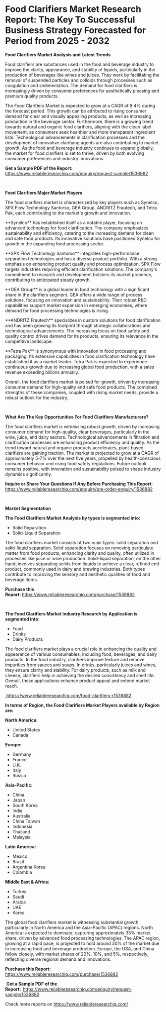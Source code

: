 <p><h1>Food Clarifiers Market Research Report: The Key To Successful Business Strategy Forecasted for Period from 2025 - 2032</h1></p><p><strong>Food Clarifiers Market Analysis and Latest Trends</strong></p>
<p><p>Food clarifiers are substances used in the food and beverage industry to improve the clarity, appearance, and stability of liquids, particularly in the production of beverages like wines and juices. They work by facilitating the removal of suspended particles and colloids through processes such as coagulation and sedimentation. The demand for food clarifiers is increasingly driven by consumer preferences for aesthetically pleasing and premium quality products.</p><p>The Food Clarifiers Market is expected to grow at a CAGR of 8.4% during the forecast period. This growth can be attributed to rising consumer demand for clear and visually appealing products, as well as increasing production in the beverage sector. Furthermore, there is a growing trend towards natural and organic food clarifiers, aligning with the clean label movement, as consumers seek healthier and more transparent ingredient lists. Technological advancements in clarification processes and the development of innovative clarifying agents are also contributing to market growth. As the food and beverage industry continues to expand globally, the market for food clarifiers is set to thrive, driven by both evolving consumer preferences and industry innovations.</p></p>
<p><strong>Get a Sample PDF of the Report:&nbsp;</strong> <a href="https://www.reliableresearchiq.com/enquiry/request-sample/1536882?utm_campaign=3123&utm_medium=2&utm_source=Github&utm_content=ia&utm_term=11042025&utm_id=food-clarifiers">https://www.reliableresearchiq.com/enquiry/request-sample/1536882</a></p>
<p>&nbsp;</p>
<p><strong>Food Clarifiers Major Market Players</strong></p>
<p><p>The food clarifiers market is characterized by key players such as Synelco, SPX Flow Technology Santorso, GEA Group, ANDRITZ Frautech, and Tetra Pak, each contributing to the market's growth and innovation.</p><p>**Synelco** has established itself as a notable player, focusing on advanced technology for food clarification. The company emphasizes sustainability and efficiency, catering to the increasing demand for clean and safe food products. Its innovative solutions have positioned Synelco for growth in the expanding food processing sector.</p><p>**SPX Flow Technology Santorso** integrates high-performance separation technologies and has a diverse product portfolio. With a strong emphasis on enhancing product quality and process optimization, SPX Flow targets industries requiring efficient clarification solutions. The company's commitment to research and development bolsters its market presence, contributing to anticipated steady growth.</p><p>**GEA Group** is a global leader in food technology with a significant share in the clarifiers segment. GEA offers a wide range of process solutions, focusing on innovation and sustainability. Their robust R&D capabilities support market expansion in emerging economies, where demand for food processing technologies is rising.</p><p>**ANDRITZ Frautech** specializes in custom solutions for food clarification and has been growing its footprint through strategic collaborations and technological advancements. The increasing focus on food safety and quality control drives demand for its products, ensuring its relevance in the competitive landscape.</p><p>**Tetra Pak** is synonymous with innovation in food processing and packaging. Its extensive capabilities in food clarification technology have established it as a market leader. Tetra Pak is expected to experience continuous growth due to increasing global food production, with a sales revenue exceeding billions annually.</p><p>Overall, the food clarifiers market is poised for growth, driven by increasing consumer demand for high-quality and safe food products. The combined strengths of these companies, coupled with rising market needs, provide a robust outlook for the industry.</p></p>
<p>&nbsp;</p>
<p><strong>What Are The Key Opportunities For Food Clarifiers Manufacturers?</strong></p>
<p><p>The food clarifiers market is witnessing robust growth, driven by increasing consumer demand for high-quality, clear beverages, particularly in the wine, juice, and dairy sectors. Technological advancements in filtration and clarification processes are enhancing product efficiency and quality. As the trend toward natural and organic products accelerates, plant-based clarifiers are gaining traction. The market is projected to grow at a CAGR of approximately 5-7% over the next five years, propelled by health-conscious consumer behavior and rising food safety regulations. Future outlook remains positive, with innovation and sustainability poised to shape industry dynamics significantly.</p></p>
<p><strong>Inquire or Share Your Questions If Any Before Purchasing This Report:</strong> <a href="https://www.reliableresearchiq.com/enquiry/pre-order-enquiry/1536882?utm_campaign=3123&utm_medium=2&utm_source=Github&utm_content=ia&utm_term=11042025&utm_id=food-clarifiers">https://www.reliableresearchiq.com/enquiry/pre-order-enquiry/1536882</a></p>
<p>&nbsp;</p>
<p><strong>Market Segmentation</strong></p>
<p><strong>The Food Clarifiers Market Analysis by types is segmented into:</strong></p>
<p><ul><li>Solid Separation</li><li>Solid-Liquid Separation</li></ul></p>
<p><p>The food clarifiers market consists of two main types: solid separation and solid-liquid separation. Solid separation focuses on removing particulate matter from food products, enhancing clarity and quality, often utilized in processes like juice or wine production. Solid-liquid separation, on the other hand, involves separating solids from liquids to achieve a clear, refined end product, commonly used in dairy and brewing industries. Both types contribute to improving the sensory and aesthetic qualities of food and beverage items.</p></p>
<p><strong>Purchase this Report:&nbsp;</strong><a href="https://www.reliableresearchiq.com/purchase/1536882?utm_campaign=3123&utm_medium=2&utm_source=Github&utm_content=ia&utm_term=11042025&utm_id=food-clarifiers">https://www.reliableresearchiq.com/purchase/1536882</a></p>
<p>&nbsp;</p>
<p><strong>The Food Clarifiers Market Industry Research by Application is segmented into:</strong></p>
<p><ul><li>Food</li><li>Drinks</li><li>Dairy Products</li></ul></p>
<p><p>The food clarifiers market plays a crucial role in enhancing the quality and appearance of various consumables, including food, beverages, and dairy products. In the food industry, clarifiers improve texture and remove impurities from sauces and soups. In drinks, particularly juices and wines, they ensure clarity and stability. For dairy products, such as milk and cheese, clarifiers help in achieving the desired consistency and shelf life. Overall, these applications enhance product appeal and extend market reach.</p></p>
<p><a href="https://www.reliableresearchiq.com/food-clarifiers-r1536882?utm_campaign=3123&utm_medium=2&utm_source=Github&utm_content=ia&utm_term=11042025&utm_id=food-clarifiers">&nbsp;https://www.reliableresearchiq.com/food-clarifiers-r1536882</a></p>
<p><strong>In terms of Region, the Food Clarifiers Market Players available by Region are:</strong></p>
<p>
    <p> <strong> North America: </strong>
        <ul>
            <li>United States</li>
            <li>Canada</li>
        </ul>
        </p> 
    <p> <strong> Europe: </strong>
        <ul>
            <li>Germany</li>
            <li>France</li>
            <li>U.K.</li>
            <li>Italy</li>
            <li>Russia</li>
        </ul>
        </p> 
    <p> <strong> Asia-Pacific: </strong>
        <ul>
            <li>China</li>
            <li>Japan</li>
            <li>South Korea</li>
            <li>India</li>
            <li>Australia</li>
            <li>China Taiwan</li>
            <li>Indonesia</li>
            <li>Thailand</li>
            <li>Malaysia</li>
        </ul>
        </p> 
    <p> <strong> Latin America: </strong>
        <ul>
            <li>Mexico</li>
            <li>Brazil</li>
            <li>Argentina Korea</li>
            <li>Colombia</li>
        </ul>
        </p> 
    <p> <strong> Middle East & Africa: </strong>
        <ul>
            <li>Turkey</li>
            <li>Saudi</li>
            <li>Arabia</li>
            <li>UAE</li>
            <li>Korea</li>
        </ul>
    </p>
    </p>
<p><p>The global food clarifiers market is witnessing substantial growth, particularly in North America and the Asia-Pacific (APAC) regions. North America is expected to dominate, capturing approximately 35% market share, driven by advanced food processing technologies. The APAC region, growing at a rapid pace, is projected to hold around 30% of the market due to increasing food and beverage production. Europe, the USA, and China follow closely, with market shares of 20%, 10%, and 5%, respectively, reflecting diverse regional demand and innovations.</p></p>
<p><strong>Purchase this Report: </strong><a href="https://www.reliableresearchiq.com/purchase/1536882?utm_campaign=3123&utm_medium=2&utm_source=Github&utm_content=ia&utm_term=11042025&utm_id=food-clarifiers">https://www.reliableresearchiq.com/purchase/1536882</a></p>
<p>&nbsp;<strong>Get a Sample PDF of the Report:&nbsp;&nbsp;</strong><a href="https://www.reliableresearchiq.com/enquiry/request-sample/1536882?utm_campaign=3123&utm_medium=2&utm_source=Github&utm_content=ia&utm_term=11042025&utm_id=food-clarifiers">https://www.reliableresearchiq.com/enquiry/request-sample/1536882</a></p>
<p><strong></strong></p>
<p>Check more reports on <a href="https://www.reliableresearchiq.com/?utm_campaign=3123&utm_medium=2&utm_source=Github&utm_content=ia&utm_term=11042025&utm_id=food-clarifiers">https://www.reliableresearchiq.com/</a></p>